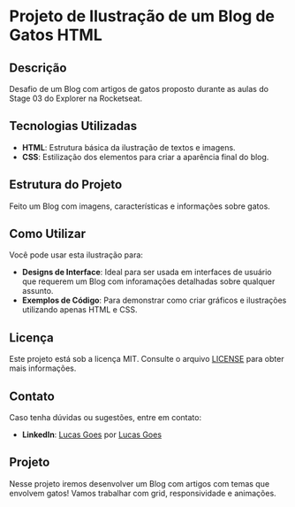 # Projeto de Ilustração de um Blog de Gatos HTML

## Descrição
Desafio de um Blog com artigos de gatos proposto durante as aulas do Stage 03 do Explorer na Rocketseat.


## Tecnologias Utilizadas

- **HTML**: Estrutura básica da ilustração de textos e imagens.
- **CSS**: Estilização dos elementos para criar a aparência final do blog.

## Estrutura do Projeto
Feito um Blog com imagens, características e informações sobre gatos.

## Como Utilizar

Você pode usar esta ilustração para:

- **Designs de Interface**: Ideal para ser usada em interfaces de usuário que requerem um Blog com inforamações detalhadas sobre qualquer assunto.
- **Exemplos de Código**: Para demonstrar como criar gráficos e ilustrações utilizando apenas HTML e CSS.

## Licença

Este projeto está sob a licença MIT. Consulte o arquivo [LICENSE](./LICENSE) para obter mais informações.

## Contato

Caso tenha dúvidas ou sugestões, entre em contato:

- **LinkedIn**: [Lucas Goes](https://www.linkedin.com/in/lucasgoesss)
por [Lucas Goes](https://github.com/lucasgoesss)

## Projeto

Nesse projeto iremos desenvolver um Blog com artigos com temas que envolvem gatos! Vamos trabalhar com grid, responsividade e animações.
